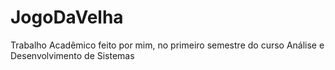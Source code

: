 # JogoDaVelha
Trabalho Acadêmico feito por mim, no primeiro semestre do curso Análise e Desenvolvimento de Sistemas
